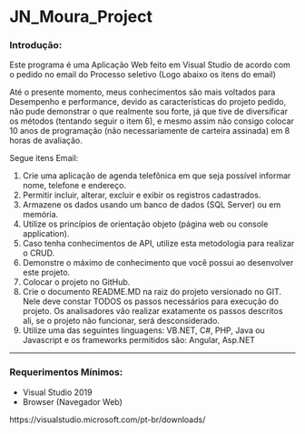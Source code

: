 # JN_Moura_Project

<h3>Introdução:</h3>
<p>
  Este programa é uma Aplicação Web feito em Visual Studio de acordo com o pedido no email do Processo seletivo (Logo abaixo os itens do email)
</p>
<p>
  Até o presente momento, meus conhecimentos são mais voltados para Desempenho e performance, devido as características do projeto pedido, não pude
  demonstrar o que realmente sou forte, já que tive de diversificar os métodos (tentando seguir o item 6), e mesmo assim não consigo colocar 10 anos de programação
  (não necessariamente de carteira assinada) em 8 horas de avaliação.
</p>

Segue itens Email:
<ol>
  <li>Crie uma aplicação de agenda telefônica em que seja possível informar nome, telefone e endereço.</li>
  <li>Permitir incluir, alterar, excluir e exibir os registros cadastrados.</li>
  <li>Armazene os dados usando um banco de dados (SQL Server) ou em memória.</li>
  <li>Utilize os princípios de orientação objeto (página web ou console application).</li>
  <li>Caso tenha conhecimentos de API, utilize esta metodologia para realizar o CRUD.</li>
  <li>Demonstre o máximo de conhecimento que você possui ao desenvolver este projeto. </li>
  <li>Colocar o projeto no GitHub.</li>
  <li>Crie o documento README.MD na raiz do projeto versionado no GIT. Nele deve constar TODOS os passos necessários para execução do projeto. Os analisadores vão realizar exatamente os passos descritos ali, se o projeto não funcionar, será desconsiderado.</li>
  <li>Utilize uma das seguintes linguagens: VB.NET, C#, PHP, Java ou Javascript e os frameworks permitidos são: Angular, Asp.NET</li>
</ol> 
<hr />

<h3>Requerimentos Mínimos:</h3>
<ul>
  <li>Visual Studio 2019</li>
  <li>Browser (Navegador Web)</li>
</ul>  



<p>
</p>
https://visualstudio.microsoft.com/pt-br/downloads/
